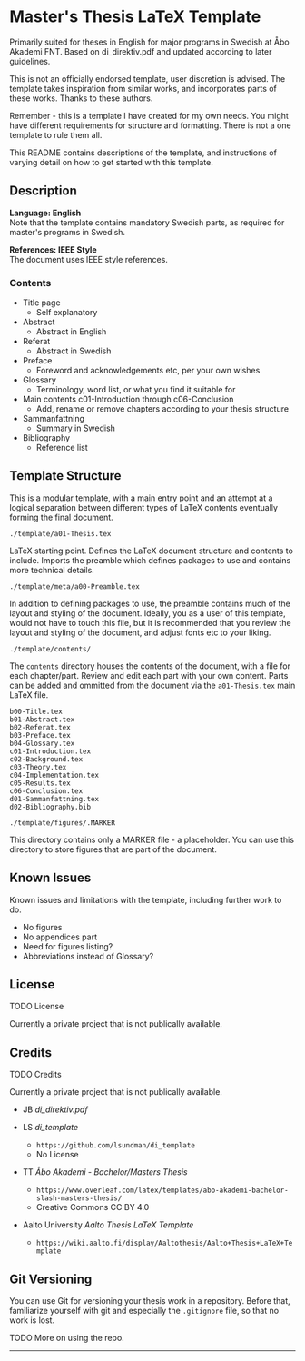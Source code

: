 <!---
##
## README.md
##
## Master's Thesis LaTeX Template
##
## Version 1.0.0
##
## 2024-06-01
##
--->

# Master's Thesis LaTeX Template

Primarily suited for theses in English for major programs in Swedish at Åbo Akademi FNT. Based on di_direktiv.pdf and updated according to later guidelines.

This is not an officially endorsed template, user discretion is advised. The template takes inspiration from similar works, and incorporates parts of these works. Thanks to these authors.

Remember - this is a template I have created for my own needs. You might have different requirements for structure and formatting. There is not a one template to rule them all.

This README contains descriptions of the template, and instructions of varying detail on how to get started with this template.

## Description

**Language: English**  
Note that the template contains mandatory Swedish parts, as required for master's programs in Swedish.  

**References: IEEE Style**  
The document uses IEEE style references.

### Contents

* Title page
  - Self explanatory
* Abstract
  - Abstract in English
* Referat
  - Abstract in Swedish
* Preface 
  - Foreword and acknowledgements etc, per your own wishes
* Glossary
  - Terminology, word list, or what you find it suitable for
* Main contents c01-Introduction through c06-Conclusion
  - Add, rename or remove chapters according to your thesis structure
* Sammanfattning
  - Summary in Swedish
* Bibliography
  - Reference list


## Template Structure

This is a modular template, with a main entry point and an attempt at a logical separation between different types of LaTeX contents eventually forming the final document.

`./template/a01-Thesis.tex`

LaTeX starting point. Defines the LaTeX document structure and contents to include. Imports the preamble which defines packages to use and contains more technical details.

`./template/meta/a00-Preamble.tex`

In addition to defining packages to use, the preamble contains much of the layout and styling of the document.
Ideally, you as a user of this template, would not have to touch this file, but it is recommended that you review the layout and styling of the document, and adjust fonts etc to your liking.

`./template/contents/`

The `contents` directory houses the contents of the document, with a file for each chapter/part. Review and edit each part with your own content. Parts can be added and ommitted from the document via the `a01-Thesis.tex` main LaTeX file.  
```
b00-Title.tex
b01-Abstract.tex
b02-Referat.tex
b03-Preface.tex
b04-Glossary.tex
c01-Introduction.tex
c02-Background.tex
c03-Theory.tex
c04-Implementation.tex
c05-Results.tex
c06-Conclusion.tex
d01-Sammanfattning.tex
d02-Bibliography.bib
```

`./template/figures/.MARKER`

This directory contains only a MARKER file - a placeholder. You can use this directory to store figures that are part of the document.

## Known Issues

Known issues and limitations with the template, including further work to do.

* No figures
* No appendices part
* Need for figures listing?
* Abbreviations instead of Glossary?

## License

TODO License

Currently a private project that is not publically available.

## Credits

TODO Credits

Currently a private project that is not publically available.

* JB _di_direktiv.pdf_

* LS _di_template_
  - `https://github.com/lsundman/di_template`
  - No License

* TT _Åbo Akademi - Bachelor/Masters Thesis_
  - `https://www.overleaf.com/latex/templates/abo-akademi-bachelor-slash-masters-thesis/`
  - Creative Commons CC BY 4.0

* Aalto University _Aalto Thesis LaTeX Template_
  - `https://wiki.aalto.fi/display/Aaltothesis/Aalto+Thesis+LaTeX+Template`

## Git Versioning

You can use Git for versioning your thesis work in a repository. Before that, familiarize yourself with git and especially the `.gitignore` file, so that no work is lost. 

TODO More on using the repo.

---

<!--- END --->